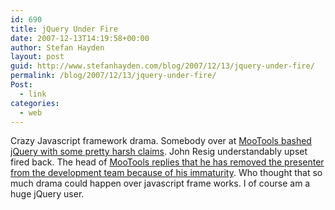 ```yaml
---
id: 690
title: jQuery Under Fire
date: 2007-12-13T14:19:58+00:00
author: Stefan Hayden
layout: post
guid: http://www.stefanhayden.com/blog/2007/12/13/jquery-under-fire/
permalink: /blog/2007/12/13/jquery-under-fire/
Post:
  - link
categories:
  - web
---
```

Crazy Javascript framework drama. Somebody over at <a href="http://ejohn.org/blog/i-learned-some-things-about-jquery-today/">MooTools bashed jQuery with some pretty harsh claims</a>. John Resig understandably upset fired back. The head of <a href="http://blog.mootools.net/2007/12/13/an-open-apology-to-the-authors-of-jquery-prototype-and-others">MooTools replies that he has removed the presenter from the development team because of his immaturity</a>. Who thought that so much drama could happen over javascript frame works. I of course am a huge jQuery user.